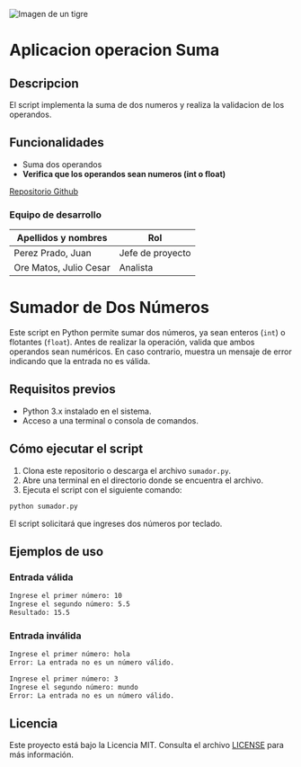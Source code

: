 ![Imagen de un tigre](https://i.redd.it/x8v63p7wu2h61.jpg)

# Aplicacion operacion Suma
## Descripcion 
El script implementa la suma de dos numeros y realiza la validacion de los operandos.
## Funcionalidades
- Suma dos operandos
- **Verifica que los operandos sean numeros (int o float)**

[Repositorio Github](https://github.com/AxlTech25/operacion_suma.git)

### Equipo de desarrollo
| Apellidos y nombres | Rol |
| ------------------- | --- |
| Perez Prado, Juan   | Jefe de proyecto|
| Ore Matos, Julio Cesar | Analista |

# Sumador de Dos Números
 
 Este script en Python permite sumar dos números, ya sean enteros (`int`) o flotantes (`float`). Antes de realizar la operación, valida que ambos operandos sean numéricos. En caso contrario, muestra un mensaje de error indicando que la entrada no es válida.
 
 ## Requisitos previos
 
 - Python 3.x instalado en el sistema.
 - Acceso a una terminal o consola de comandos.
 
 ## Cómo ejecutar el script
 
 1. Clona este repositorio o descarga el archivo `sumador.py`.
 2. Abre una terminal en el directorio donde se encuentra el archivo.
 3. Ejecuta el script con el siguiente comando:
 
 ```bash
 python sumador.py
 ```
 
 El script solicitará que ingreses dos números por teclado.
 
 ## Ejemplos de uso
 
 ### Entrada válida
 
 ```bash
 Ingrese el primer número: 10  
 Ingrese el segundo número: 5.5  
 Resultado: 15.5
 ```
 
 ### Entrada inválida
 
 ```bash
 Ingrese el primer número: hola  
 Error: La entrada no es un número válido.
 ```
 
 ```bash
 Ingrese el primer número: 3  
 Ingrese el segundo número: mundo  
 Error: La entrada no es un número válido.
 ```
 
 ## Licencia
 
 Este proyecto está bajo la Licencia MIT. Consulta el archivo [LICENSE](LICENSE) para más información.
 ```
 
